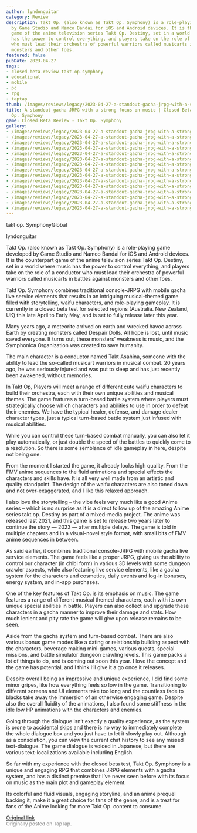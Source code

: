 ```yaml
---
author: lyndonguitar
category: Review
description: Takt Op. (also known as Takt Op. Symphony) is a role-playing game developed
  by Game Studio and Namco Bandai for iOS and Android devices. It is the counterpart
  game of the anime television series Takt Op. Destiny, set in a world where music
  has the power to control everything, and players take on the role of a conductor
  who must lead their orchestra of powerful warriors called musicarts in battles against
  monsters and other foes.
featured: false
pubDate: 2023-04-27
tags:
- closed-beta-review-takt-op-symphony
- educational
- mobile
- pc
- rpg
- taptap
thumb: /images/reviews/legacy/2023-04-27-a-standout-gacha-jrpg-with-a-strong-focus-on-music--closed-beta-review---takt-op-symphony-0.avif
title: A standout gacha JRPG with a strong focus on music | Closed Beta Review - Takt
  Op. Symphony
game: Closed Beta Review - Takt Op. Symphony
gallery:
- /images/reviews/legacy/2023-04-27-a-standout-gacha-jrpg-with-a-strong-focus-on-music--closed-beta-review---takt-op-symphony-0.avif
- /images/reviews/legacy/2023-04-27-a-standout-gacha-jrpg-with-a-strong-focus-on-music--closed-beta-review---takt-op-symphony-1.avif
- /images/reviews/legacy/2023-04-27-a-standout-gacha-jrpg-with-a-strong-focus-on-music--closed-beta-review---takt-op-symphony-2.avif
- /images/reviews/legacy/2023-04-27-a-standout-gacha-jrpg-with-a-strong-focus-on-music--closed-beta-review---takt-op-symphony-3.avif
- /images/reviews/legacy/2023-04-27-a-standout-gacha-jrpg-with-a-strong-focus-on-music--closed-beta-review---takt-op-symphony-4.avif
- /images/reviews/legacy/2023-04-27-a-standout-gacha-jrpg-with-a-strong-focus-on-music--closed-beta-review---takt-op-symphony-5.avif
- /images/reviews/legacy/2023-04-27-a-standout-gacha-jrpg-with-a-strong-focus-on-music--closed-beta-review---takt-op-symphony-6.avif
- /images/reviews/legacy/2023-04-27-a-standout-gacha-jrpg-with-a-strong-focus-on-music--closed-beta-review---takt-op-symphony-7.avif
- /images/reviews/legacy/2023-04-27-a-standout-gacha-jrpg-with-a-strong-focus-on-music--closed-beta-review---takt-op-symphony-8.avif
- /images/reviews/legacy/2023-04-27-a-standout-gacha-jrpg-with-a-strong-focus-on-music--closed-beta-review---takt-op-symphony-9.avif
- /images/reviews/legacy/2023-04-27-a-standout-gacha-jrpg-with-a-strong-focus-on-music--closed-beta-review---takt-op-symphony-10.avif
- /images/reviews/legacy/2023-04-27-a-standout-gacha-jrpg-with-a-strong-focus-on-music--closed-beta-review---takt-op-symphony-11.avif
- /images/reviews/legacy/2023-04-27-a-standout-gacha-jrpg-with-a-strong-focus-on-music--closed-beta-review---takt-op-symphony-12.avif
- /images/reviews/legacy/2023-04-27-a-standout-gacha-jrpg-with-a-strong-focus-on-music--closed-beta-review---takt-op-symphony-13.avif
- /images/reviews/legacy/2023-04-27-a-standout-gacha-jrpg-with-a-strong-focus-on-music--closed-beta-review---takt-op-symphony-14.avif
---
```

takt op. SymphonyGlobal

lyndonguitar

Takt Op. (also known as Takt Op. Symphony) is a role-playing game developed by Game Studio and Namco Bandai for iOS and Android devices. It is the counterpart game of the anime television series Takt Op. Destiny, set in a world where music has the power to control everything, and players take on the role of a conductor who must lead their orchestra of powerful warriors called musicarts in battles against monsters and other foes.

Takt Op. Symphony combines traditional console-JRPG with mobile gacha live service elements that results in an intriguing musical-themed game filled with storytelling, waifu characters, and role-playing gameplay. It is currently in a closed beta test for selected regions (Australia. New Zealand, UK) this late April to Early May, and is set to fully release later this year.

Many years ago, a meteorite arrived on earth and wrecked havoc across Earth by creating monsters called Despair Dolls. All hope is lost, until music saved everyone. It turns out, these monsters’ weakness is music, and the Symphonica Organization was created to save humanity.

The main character is a conductor named Takt Asahina, someone with the ability to lead the so-called musicart warriors in musical combat. 20 years ago, he was seriously injured and was put to sleep and has just recently been awakened, without memories.

In Takt Op, Players will meet a range of different cute waifu characters to build their orchestra, each with their own unique abilities and musical themes. The game features a turn-based battle system where players must strategically choose which characters and abilities to use in order to defeat their enemies. We have the typical healer, defense, and damage dealer character types, just a typical turn-based battle system just infused with musical abilities.

While you can control these turn-based combat manually, you can also let it play automatically, or just double the speed of the battles to quickly come to a resolution. So there is some semblance of idle gameplay in here, despite not being one.

From the moment I started the game, it already looks high quality. From the FMV anime sequences to the fluid animations and special effects the characters and skills have. It is all very well made from an artistic and quality standpoint. The design of the waifu characters are also toned down and not over-exaggerated, and I like this relaxed approach.

I also love the storytelling – the vibe feels very much like a good Anime series – which is no surprise as it is a direct follow up of the amazing Anime series takt op. Destiny as part of a mixed-media project. The anime was released last 2021, and this game is set to release two years later to continue the story — 2023 — after multiple delays. The game is told in multiple chapters and in a visual-novel style format, with small bits of FMV anime sequences in between.

As said earlier, it combines traditional console-JRPG with mobile gacha live service elements. The game feels like a proper JRPG, giving us the ability to control our character (in chibi form) in various 3D levels with some dungeon crawler aspects, while also featuring live service elements, like a gacha system for the characters and cosmetics, daily events and log-in bonuses, energy system, and in-app purchases.

One of the key features of Takt Op. is its emphasis on music. The game features a range of different musical themed characters, each with its own unique special abilities in battle. Players can also collect and upgrade these characters in a gacha manner to improve their damage and stats. How much lenient and pity rate the game will give upon release remains to be seen.

Aside from the gacha system and turn-based combat. There are also various bonus game modes like a dating or relationship building aspect with the characters, beverage making mini-games, various quests, special missions, and battle simulator dungeon crawling levels. This game packs a lot of things to do, and is coming out soon this year. I love the concept and the game has potential, and I think I’ll give it a go once it releases.

Despite overall being an impressive and unique experience, I did find some minor gripes, like how everything feels so low in the game. Transitioning to different screens and UI elements take too long and the countless fade to blacks take away the immersion of an otherwise engaging game. Despite also the overall fluidity of the animations, I also found some stiffness in the idle low HP animations with the characters and enemies.

Going through the dialogue isn’t exactly a quality experience, as the system is prone to accidental skips and there is no way to immediately complete the whole dialogue box and you just have to let it slowly play out. Although as a consolation, you can view the current chat history to see any missed text-dialogue. The game dialogue is voiced in Japanese, but there are various text-localizations available including English.

So far with my experience with the closed beta test, Takt Op. Symphony is a unique and engaging RPG that combines JRPG elements with a gacha system, and has a distinct premise that I’ve never seen before with its focus on music as the main plot and gameplay element.

Its colorful and fluid visuals, engaging storyline, and an anime prequel backing it, make it a great choice for fans of the genre, and is a treat for fans of the Anime looking for more Takt Op. content to consume.

[Original link](https://www.taptap.io/post/5257522)<br><span style="font-size: 0.95em; color: #888;">Originally posted on TapTap.</span>